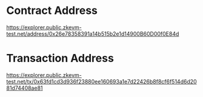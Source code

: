 # Contract Address
https://explorer.public.zkevm-test.net/address/0x26e78358391a14b515b2e1d14900B60D00f0E84d

# Transaction Address
https://explorer.public.zkevm-test.net/tx/0x63fd1cd3d936f23880ee160693a1e7d22426b8f8cf6f514d6d2081d74408ae81
